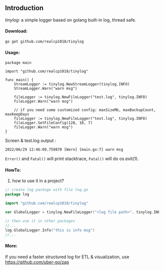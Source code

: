 ## Introduction
*tinylog*: a simple logger based on golang built-in log, thread safe.

#### Download:
```
go get github.com/realcp1018/tinylog
```
#### Usage:

```
package main

import "github.com/realcp1018/tinylog"

func main() {
    StreamLogger := tinylog.NewStreamLogger(tinylog.INFO) 
    StreamLogger.Warn("warn msg")
    
    fileLogger := tinylog.NewFileLogger("test.log", tinylog.INFO)
    fileLogger.Warn("warn msg")
    
    // if you need some customized config: maxSizeMb, maxBackupCount, maxKeepDays
    fileLogger := tinylog.NewFileLogger("test.log", tinylog.INFO)
    fileLogger.SetFileConfig(128, 10, 7)
    fileLogger.Warn("warn msg")
}
```
Screen & test.log output :

`
2022/06/29 12:46:09.759870 [Warn] [main.go:7] warn msg
`

`Error()` and `Fatal()` will print stacktrace, `Fatal()` will do os.exit(1).

#### HowTo:
1. how to use it in a project?
```go
// create log package with file log.go
package log

import "github.com/realcp1018/tinylog"

var GlobalLogger = tinylog.NewFileLogger("<log file path>", tinylog.INFO)

// then use it in other packages
//...
log.GlobalLogger.Info("this is info msg")
//...
```
#### More:

If you need a faster structured log for ETL & visualization, use https://github.com/uber-go/zap 